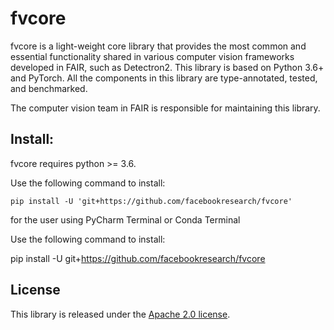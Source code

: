 # fvcore

fvcore is a light-weight core library that provides the most common and essential
functionality shared in various computer vision frameworks developed in FAIR,
such as Detectron2. This library is based on Python 3.6+ and PyTorch. All the components
in this library are type-annotated, tested, and benchmarked.

The computer vision team in FAIR is responsible for maintaining this library.

## Install:

fvcore requires python >= 3.6.

Use the following command to install:
```
pip install -U 'git+https://github.com/facebookresearch/fvcore'
```

for the user using PyCharm Terminal or Conda Terminal

Use the following command to install:

pip install -U git+https://github.com/facebookresearch/fvcore

## License

This library is released under the [Apache 2.0 license](https://github.com/facebookresearch/fvcore/blob/master/LICENSE).
